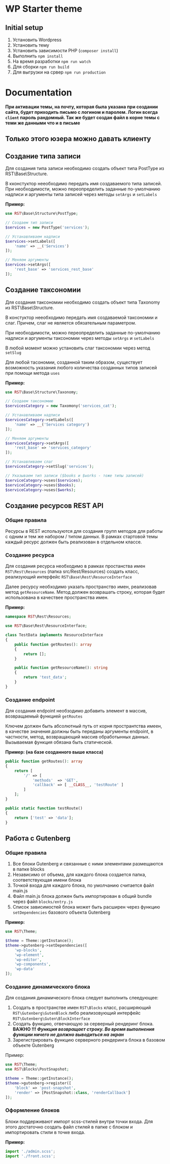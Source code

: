 # WP Starter theme

## Initial setup
1. Установить Wordpress
2. Установить тему
3. Установить зависимости PHP (`composer install`)
4. Выполнить `npm install`
5. На время разработки `npm run watch`
6. Для сборки `npm run build`
7. Для выгрузки на срвер `npm run production`

# Documentation

**При активации темы, на почту, которая была указана при создании сайта, будет приходить письмо с логином и паролем.
Логин всегда `client` пароль рандомный.
Так же будет создан файл в корне темы с теми же данными что и в письме**
## Только этого юзера можно давать клиенту


## Создание типа записи

Для создания типа записи необходимо создать объект типа PostType
из RST\Base\Structure.

В кконстуктор нееобходимо передать имя создаваемого типа записей.
При необходимости, можно переопределить заданные по-умолчанию
надписи и аргументы типа записей через методы `setArgs` и `setLabels`

**Пример:**
```php
use RST\Base\Structure\PostType;

// Создаем тип записи
$services = new PostType('services');

// Устанавливаем надписи
$services->setLabels([
    'name' => __('Services')
]);

// Меняем аргументы
$services->setArgs([
    'rest_base' => 'services_rest_base'
]);
```

## Создание таксономии

Для создания таксономии необходимо создать объект типа Taxonomy
из RST\Base\Structure.

В констуктор нееобходимо передать имя создаваемой таксономии и слаг.
Причем, слаг не является обязательным параметром.

При необходимости, можно переопределить заданные по-умолчанию
надписи и аргументы таксономии через методы `setArgs` и `setLabels`

В любой момент можно установить слаг таксономии через метод `setSlug`

Для любой тасономии, созданной таким образом, существует возможность
указания любого количества созданных типов записей при помощи метода `uses`

**Пример:**
```php
use RST\Base\Structure\Taxonomy;

// Создаем таксономию
$servicesCategory = new Taxomony('services_cat');

// Устанавливаем надписи
$servicesCategory->setLabels([
    'name' => __('Services category')
]);

// Меняем аргументы
$servicesCategory->setArgs([
    'rest_base' => 'services_category'
]);

// Устанавливаем слаг
$servicesCategory->setSlug('services');

// Указываем тип записи ($books и $works - тоже типы записей)
$serviceCategory->uses($services);
$serviceCategory->uses($books);
$serviceCategory->uses($works);
```

## Создание ресурсов REST API
### Общие правила
Ресурсы в REST используются для создания групп методов для работы с одним и
тем же набором / типом данных. В рамках стартовой темы каждый ресурс должен
быть реализован в отдельном классе.

### Создание ресурса
Для создания ресурса необходимо в рамках простанства имен `RST\Rest\Resources` 
(папка src/Rest/Resources) создать класс, реализующий интерфейс 
`RST\Base\Rest\ResourceInterface` 

Далее ресурсу необходимо указать пространство имен, реализовав метод `getResourceName`.
Метод должен возврашать строку, которая будет использована в качествее пространства имен.

**Пример:**
```php
namespace RST\Rest\Resources;

use RST\Base\Rest\ResourceInterface;

class TestData implements ResourceInterface
{
    public function getRoutes(): array
    {
        return [];
    }

    public function getResourceName(): string
    {
        return 'test_data';
    }
}
```
### Создание endpoint
Для создания endpoint необзодимо добавить элемент в массив, возвращаемый функцией `getRoutes`

Ключем должен быть абсолютный путь от корня пространтства имеен, в качестве значения должны быть
переданы аргументы endpoint, в частности, метод, возвращающий массив обработынных данных. 
Вызываемая функция обязана быть статической. 

**Пример: (на базе созданного выше класса)** 

```php
public function getRoutes(): array
{
    return [
        '/' => [
            'methods'  => 'GET',
            'callback' => [ __CLASS__, 'testRoute' ]
        ]
    ];
}

public static function testRoute()
{
    return ['test' => 'data'];
}
```

## Работа с Gutenberg
### Общие правила
1. Все блоки Gutenberg и связанные с ними элементами размещаются в папке blocks
2. Независимо от объема, для каждого блока создается папка, соответствующая имени блока
3. Точкой входа для каждого блока, по умолчанию считается файл main.js
4. Файл main.js блока должен быть импортирован в общий bundle через файл `blocks/entry.js` 
5. Список зависимостей блока может быть расширен через функцию `setDependencies` базового объекта Gutenberg

**Пример:**
```php
use RST\Theme;

$theme = Theme::getInstance();
$theme->gutenberg->setDependencies([
    'wp-blocks', 
    'wp-element', 
    'wp-editor', 
    'wp-components', 
    'wp-data'
]);
```

### Создание динамического блока
Для создания динамического блока следует выполнить слеедующее:

1. Создать в пространстве имен `RST\Blocks` класс, расширяющий `RST\Gutenberg\GutenBlock`
либо реализовующий интерфейс `RST\Gutenberg\Guten\BlockInterface`
2. Создать функцию, отвечающую за серверный рендеринг блока. 
**ВАЖНО !!! _Функция возвращает строку. Во время выполнения функции ничего не должно выводиться на экран_**
3. Зарегистрировать функцию серверного рендеринга блока в базовом объекте Gutenberg

Пример: 
```php
use RST\Theme;
use RST\Blocks\PostSnapshot;

$theme = Theme::getInstance();
$theme->gutenberg->register([
    'block' => 'post-snapshot',
    'render' => [PostSnapshot::class, 'renderCallback']
]);
```

### Оформление блоков
Блоки поддерживают импорт scss-стилей внутри точки входа.
Для этого достаточно создать файл стилей в папке с блоком и импортировать
стили в точке входа.

**Пример:**
```javascript
import './admin.scss';
import './front.scss';
```
